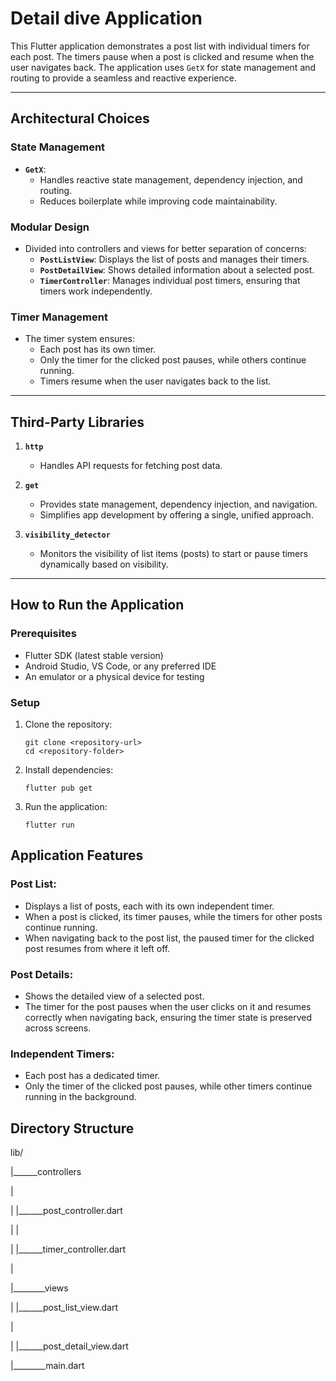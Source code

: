 # Detail dive Application

This Flutter application demonstrates a post list with individual timers for each post. The timers pause when a post is clicked and resume when the user navigates back. The application uses `GetX` for state management and routing to provide a seamless and reactive experience.

---

## Architectural Choices

### State Management
- **`GetX`**:
    - Handles reactive state management, dependency injection, and routing.
    - Reduces boilerplate while improving code maintainability.

### Modular Design
- Divided into controllers and views for better separation of concerns:
    - **`PostListView`**: Displays the list of posts and manages their timers.
    - **`PostDetailView`**: Shows detailed information about a selected post.
    - **`TimerController`**: Manages individual post timers, ensuring that timers work independently.

### Timer Management
- The timer system ensures:
    - Each post has its own timer.
    - Only the timer for the clicked post pauses, while others continue running.
    - Timers resume when the user navigates back to the list.

---

## Third-Party Libraries

1. **`http`**
    - Handles API requests for fetching post data.

2. **`get`**
    - Provides state management, dependency injection, and navigation.
    - Simplifies app development by offering a single, unified approach.

3. **`visibility_detector`**
    - Monitors the visibility of list items (posts) to start or pause timers dynamically based on visibility.

---

## How to Run the Application

### Prerequisites
- Flutter SDK (latest stable version)
- Android Studio, VS Code, or any preferred IDE
- An emulator or a physical device for testing

### Setup
1. Clone the repository:
   ```
   git clone <repository-url>
   cd <repository-folder>
2. Install dependencies:
   ```
   flutter pub get
3. Run the application:
   ```
   flutter run

## Application Features

### Post List:
- Displays a list of posts, each with its own independent timer.
- When a post is clicked, its timer pauses, while the timers for other posts continue running.
- When navigating back to the post list, the paused timer for the clicked post resumes from where it left off.

### Post Details:
- Shows the detailed view of a selected post.
- The timer for the post pauses when the user clicks on it and resumes correctly when navigating back, ensuring the timer state is preserved across screens.

### Independent Timers:
- Each post has a dedicated timer.
- Only the timer of the clicked post pauses, while other timers continue running in the background.

## Directory Structure

lib/


|______controllers


|


|          |______post_controller.dart


|          |


|          |______timer_controller.dart


|


|________views


|           |______post_list_view.dart


|        


|           |______post_detail_view.dart


|________main.dart          
